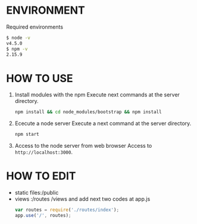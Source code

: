 # ENVIRONMENT
  Required environments
  ```bash
  $ node -v
  v4.5.0
  $ npm -v
  2.15.9
  ```

# HOW TO USE
1. Install modules with the npm
  Execute next commands at the server directory.
    ```bash
    npm install && cd node_modules/bootstrap && npm install
    ```

2. Ececute a node server
  Execute a next command at the server directory.
    ```bash
    npm start
    ```

3. Access to the node server from web browser
  Access to `http://localhost:3000`.

# HOW TO EDIT
  - static files:/public
  - views        :/routes /views and add next two codes at app.js
    ```javascript
    var routes = require('./routes/index');
    app.use('/', routes);
    ```
